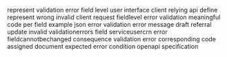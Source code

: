 represent validation error field level user interface client relying api define represent wrong invalid client request fieldlevel error validation meaningful code per field example json error validation error message draft referral update invalid validationerrors field serviceusercrn error fieldcannotbechanged consequence validation error corresponding code assigned document expected error condition openapi specification
